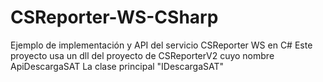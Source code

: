 # CSReporter-WS-CSharp
Ejemplo de implementación y API del servicio CSReporter WS en C#
Este proyecto usa un dll del proyecto de CSReporterV2 cuyo nombre ApiDescargaSAT 
La clase principal  "IDescargaSAT"

